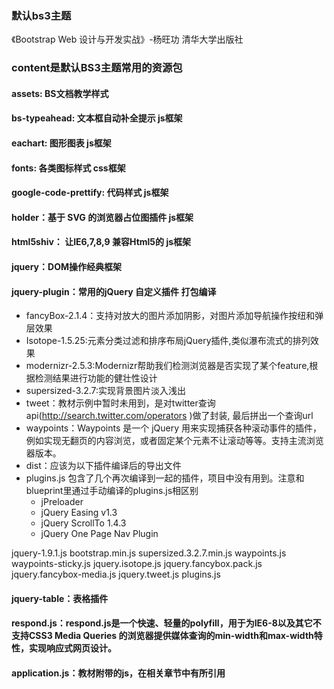 ### 默认bs3主题
《Bootstrap Web 设计与开发实战》-杨旺功 清华大学出版社

### content是默认BS3主题常用的资源包
#### assets: BS文档教学样式
#### bs-typeahead: 文本框自动补全提示 js框架

#### eachart: 图形图表 js框架
#### fonts: 各类图标样式 css框架
#### google-code-prettify: 代码样式 js框架
#### holder：基于 SVG 的浏览器占位图插件 js框架
#### html5shiv： 让IE6,7,8,9 兼容Html5的 js框架
#### jquery：DOM操作经典框架
#### jquery-plugin：常用的jQuery 自定义插件 打包编译
- fancyBox-2.1.4：支持对放大的图片添加阴影，对图片添加导航操作按纽和弹层效果
- Isotope-1.5.25:元素分类过滤和排序布局jQuery插件,类似瀑布流式的排列效果
- modernizr-2.5.3:Modernizr帮助我们检测浏览器是否实现了某个feature,根据检测结果进行功能的健壮性设计
- supersized-3.2.7:实现背景图片淡入浅出
- tweet：教材示例中暂时未用到，是对twitter查询api(http://search.twitter.com/operators )做了封装, 最后拼出一个查询url
- waypoints：Waypoints 是一个 jQuery 用来实现捕获各种滚动事件的插件，例如实现无翻页的内容浏览，或者固定某个元素不让滚动等等。支持主流浏览器版本。
- dist：应该为以下插件编译后的导出文件
 - plugins.js 包含了几个再次编译到一起的插件，项目中没有用到。注意和blueprint里通过手动编译的plugins.js相区别
   - jPreloader
   - jQuery Easing v1.3
   - jQuery ScrollTo 1.4.3
   - jQuery One Page Nav Plugin

jquery-1.9.1.js  <!-- jQuery Core -->
bootstrap.min.js <!-- Bootstrap -->
supersized.3.2.7.min.js <!-- Slider -->
waypoints.js            <!-- WayPoints -->
waypoints-sticky.js     <!-- Waypoints for Header -->
jquery.isotope.js       <!-- Isotope Filter -->
jquery.fancybox.pack.js <!-- Fancybox -->
jquery.fancybox-media.js <!-- Fancybox for Media -->
jquery.tweet.js          <!-- Tweet -->
plugins.js <!-- Contains: jPreloader, jQuery Easing, jQuery ScrollTo, jQuery One Page Navi -->

#### jquery-table：表格插件
#### respond.js：respond.js是一个快速、轻量的polyfill，用于为IE6-8以及其它不支持CSS3 Media Queries 的浏览器提供媒体查询的min-width和max-width特性，实现响应式网页设计。
#### application.js：教材附带的js，在相关章节中有所引用